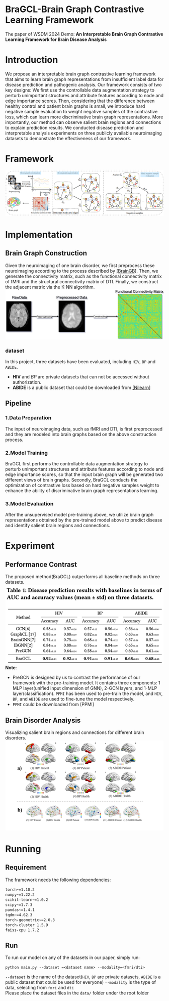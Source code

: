 # BraGCL-Brain Graph Contrastive Learning Framework
The paper of WSDM 2024 Demo: **An Interpretable Brain Graph Contrastive Learning Framework for Brain Disease Analysis**

# Introduction
We propose an interpretable brain graph contrastive learning framework that aims to learn brain graph representations from insufficient label data for disease prediction and pathogenic analysis. Our framework consists of two key designs: We first use the controllable data augmentation strategy to perturb unimportant structures and attribute features according to node and edge importance scores. Then, considering that the difference between healthy control and patient brain graphs is small, we introduce hard negative sample evaluation to weight negative samples of the contrastive loss, which can learn more discriminative brain graph representations. More importantly, our method can observe salient brain regions and connections to explain prediction results. We conducted disease prediction and interpretable analysis experiments on three publicly available neuroimaging datasets to demonstrate the effectiveness of our framework.

# Framework
![BraGCL-Framework](img/framework.jpg)

# Implementation
## Brain Graph Construction
Given the neuroimaging of one brain disorder, we first preprocess these neuroimaging according to the process described by <a href="https://github.com/HennyJie/BrainGB">[BrainGB]</a>. Then, we generate the connectivity matrix, such as the functional connectivity matrix of fMRI and the structural connectivity matrix of DTI. Finally, we construct the adjacent matrix via the K-NN algorithm.
![BraGCL-BuildBrainNetwork](img/BNC.jpg)

### dataset
In this project, three datasets have been evaluated, including `HIV`, `BP` and `ABIDE`.
- **HIV** and *BP* are private datasets that can not be accessed without authorization.
- **ABIDE** is a public dataset that could be downloaded from <a href="https://nilearn.github.io/stable/modules/generated/nilearn.datasets.fetch_abide_pcp.html#nilearn.datasets.fetch_abide_pcp">[Nilearn]</a>

## Pipeline
### 1.Data Preparation
The input of neuroimaging data, such as fMRI and DTI, is first preprocessed and they are modeled into brain graphs based on the above construction process.
### 2.Model Training
BraGCL first performs the controllable data augmentation strategy to perturb unimportant structures and attribute features according to node and edge importance scores, so that the input brain graph will be generated two different views of brain graphs. Secondly, BraGCL conducts the optimization of contrastive loss based on hard negative samples weight to enhance the ability of discriminative brain graph representations learning. 
### 3.Model Evaluation
After the unsupervised model pre-training above, we utilize brain graph representations obtained by the pre-trained model above to predict disease and identify salient brain regions and connections.

# Experiment
## Performance Contrast 
The proposed method(BraGCL) outperforms all baseline methods on three datasets.
![BraGCL-Performance](img/performance.jpg)
**Note**: 
* PreGCN is designed by us to contrast the performance of our framework with the pre-training model. It contains three components: 1 MLP layer(unified input dimension of GNN), 2-GCN layers, and 1-MLP layer(classification). `PPMI` has been used to pre-train the model, and `HIV`, `BP`, and `ABIDE` are used to fine-tune the model respectively.  
* `PPMI` could be downloaded from <a herf="https://www.ppmi-info.org/">[PPMI]</a>  

## Brain Disorder Analysis
Visualizing salient brain regions and connections for different brain disorders.
![BraGCL-BDA](img/visulaization.jpg)

# Running
## Requirement
The framework needs the following dependencies:
```
torch~=1.10.2
numpy~=1.22.2
scikit-learn~=1.0.2
scipy~=1.7.3
pandas~=1.4.1
tqdm~=4.62.3
torch-geometric~=2.0.3
torch-cluster 1.5.9
faiss-cpu 1.7.2
```
## Run
To run our model on any of the datasets in our paper, simply run:
```
python main.py --dataset =<dataset name> --modality=<fmri/dti>
```
`--dataset` is the name of the dataset(`HIV`, `BP` are private datasets, `ABIDE` is a public dataset that could be used for everyone)
`--modality` is the type of data, selecting from `fmri` and `dti`  
Please place the dataset files in the `data/` folder under the root folder  
